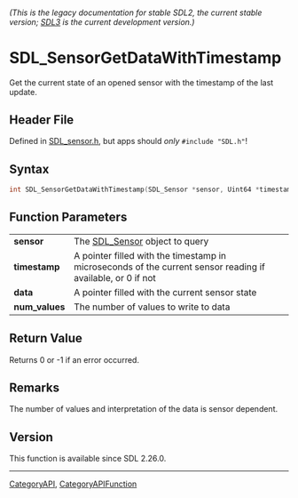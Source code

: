 ###### (This is the legacy documentation for stable SDL2, the current stable version; [SDL3](https://wiki.libsdl.org/SDL3/) is the current development version.)
# SDL_SensorGetDataWithTimestamp

Get the current state of an opened sensor with the timestamp of the last update.

## Header File

Defined in [SDL_sensor.h](https://github.com/libsdl-org/SDL/blob/SDL2/include/SDL_sensor.h), but apps should _only_ `#include "SDL.h"`!

## Syntax

```c
int SDL_SensorGetDataWithTimestamp(SDL_Sensor *sensor, Uint64 *timestamp, float *data, int num_values);

```

## Function Parameters

|                    |                                                                                                             |
| ------------------ | ----------------------------------------------------------------------------------------------------------- |
| **sensor**         | The [SDL_Sensor](SDL_Sensor) object to query                                                                |
| **timestamp**      | A pointer filled with the timestamp in microseconds of the current sensor reading if available, or 0 if not |
| **data**           | A pointer filled with the current sensor state                                                              |
| **num_values**     | The number of values to write to data                                                                       |

## Return Value

Returns 0 or -1 if an error occurred.

## Remarks

The number of values and interpretation of the data is sensor dependent.

## Version

This function is available since SDL 2.26.0.

----
[CategoryAPI](CategoryAPI), [CategoryAPIFunction](CategoryAPIFunction)

